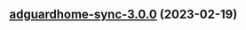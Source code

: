 

## [adguardhome-sync-3.0.0](https://github.com/succelle/charts/compare/adguardhome-sync-2.0.13...adguardhome-sync-3.0.0) (2023-02-19)

